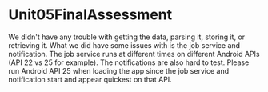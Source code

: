 # Unit05FinalAssessment
We didn't have any trouble with getting the data, parsing it, storing it, or retrieving it. What we did have some issues with
is the job service and notification. The job service runs at different times on different Android APIs (API 22 vs 25 for example).
The notifications are also hard to test. Please run Android API 25 when loading the app since the job service and notification
start and appear quickest on that API. 
